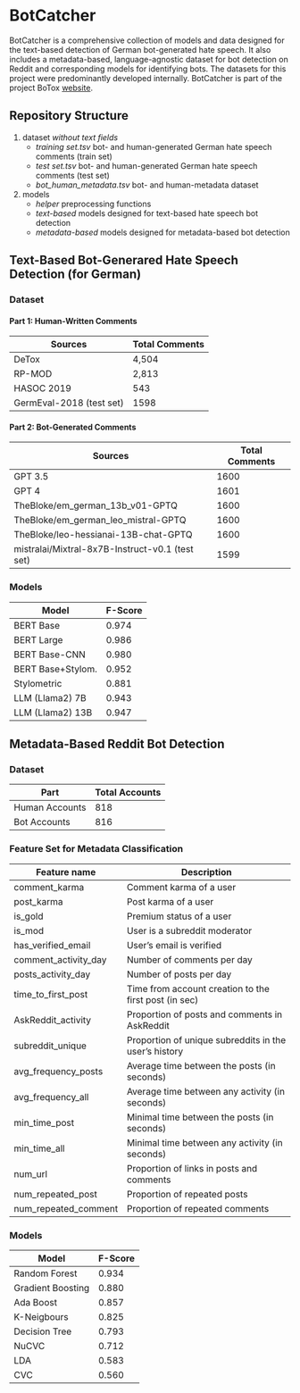# BotCatcher

BotCatcher is a comprehensive collection of models and data designed for the text-based detection of German bot-generated hate speech. It also includes a metadata-based, language-agnostic dataset for bot detection on Reddit and corresponding models for identifying bots. The datasets for this project were predominantly developed internally. BotCatcher is part of the project BoTox [website](https://botox.h-da.de).

## Repository Structure

1. dataset *without text fields*
   - *training set.tsv* bot- and human-generated German hate speech comments (train set)
   - *test set.tsv* bot- and human-generated German hate speech comments (test set)
   - *bot_human_metadata.tsv* bot- and human-metadata dataset
2. models
   - *helper* preprocessing functions
   - *text-based* models designed for text-based hate speech bot detection
   - *metadata-based* models designed for metadata-based bot detection 

## Text-Based Bot-Generared Hate Speech Detection (for German) 

### Dataset

#### Part 1: Human-Written Comments

| Sources                     | Total Comments |
|-----------------------------|----------------|
| DeTox                       | 4,504          | 
| RP-MOD                      | 2,813          |
| HASOC 2019                  | 543            |
| GermEval-2018 (test set)    | 1598           |

#### Part 2: Bot-Generated Comments

| Sources                                          | Total Comments |
|--------------------------------------------------|----------------|
| GPT 3.5                                          | 1600           |
| GPT 4                                            | 1601           |
| TheBloke/em_german_13b_v01-GPTQ                  | 1600           |
| TheBloke/em_german_leo_mistral-GPTQ              | 1600           |
| TheBloke/leo-hessianai-13B-chat-GPTQ             | 1600           |
| mistralai/Mixtral-8x7B-Instruct-v0.1 (test set)  | 1599           |

### Models

| Model             | F-Score |
|-------------------|-------- |
| BERT Base         | 0.974   | 
| BERT Large        | 0.986   |
| BERT Base-CNN     | 0.980   |
| BERT Base+Stylom. | 0.952   |
| Stylometric       | 0.881   |
| LLM (Llama2) 7B   | 0.943   |
| LLM (Llama2) 13B  | 0.947   |

## Metadata-Based Reddit Bot Detection

### Dataset

| Part                 | Total Accounts |
|----------------------|----------------|
| Human Accounts       | 818            | 
| Bot Accounts         | 816            |

### Feature Set for Metadata Classification

| Feature name            | Description                                            |
|-------------------------|--------------------------------------------------------|
| comment_karma           | Comment karma of a user                                |
| post_karma              | Post karma of a user                                   |
| is_gold                 | Premium status of a user                               |
| is_mod                  | User is a subreddit moderator                          |
| has_verified_email      | User’s email is verified                               |
| comment_activity_day    | Number of comments per day                             |
| posts_activity_day      | Number of posts per day                                |
| time_to_first_post      | Time from account creation to the first post (in sec)  | 
| AskReddit_activity      | Proportion of posts and comments in AskReddit          | 
| subreddit_unique        | Proportion of unique subreddits in the user’s history  |
| avg_frequency_posts     | Average time between the posts (in seconds)            | 
| avg_frequency_all       | Average time between any activity (in seconds)         |
| min_time_post           | Minimal time between the posts (in seconds)            |
| min_time_all            | Minimal time between any activity (in seconds)         | 
| num_url                 | Proportion of links in posts and comments              | 
| num_repeated_post       | Proportion of repeated posts                           | 
| num_repeated_comment    | Proportion of repeated comments                        |

### Models

| Model             | F-Score |
|-------------------|-------- |
| Random Forest     | 0.934   | 
| Gradient Boosting | 0.880   |
| Ada Boost         | 0.857   |
| K-Neigbours       | 0.825   |
| Decision Tree     | 0.793   |
| NuCVC             | 0.712   |
| LDA               | 0.583   |
| CVC               | 0.560   |




